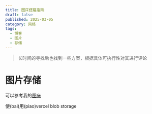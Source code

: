 ```yaml
---
title: 图床搭建指南
draft: false
published: 2025-03-05
category: 网络
tags:
  - 博客
  - 图片
  - 存储
---
```

> 长时间的寻找后也找到一些方案，根据具体可执行性对其进行评论

# 图片存储

可以参考我的[图床](https://img.shfu.cn)

使(bai)用(piao)vercel blob storage